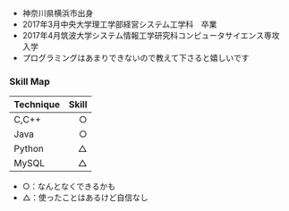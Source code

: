 
* 神奈川県横浜市出身
* 2017年3月中央大学理工学部経営システム工学科　卒業
* 2017年4月筑波大学システム情報工学研究科コンピュータサイエンス専攻　入学
* プログラミングはあまりできないので教えて下さると嬉しいです

### Skill Map
| Technique | Skill |
|:----------|------:|
| C,C++ | ○ |
| Java | ○　|
| Python | △ |
| MySQL | △ |

* ○：なんとなくできるかも
* △：使ったことはあるけど自信なし
